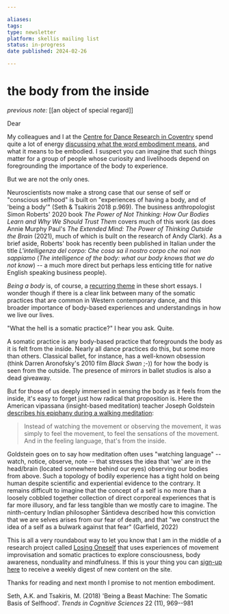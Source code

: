 ```yaml
---

aliases:
tags: 
type: newsletter
platform: skellis mailing list
status: in-progress
date published: 2024-02-26

---
```

# the body from the inside

_previous note:_ [[an object of special regard]]

Dear

My colleagues and I at the [Centre for Dance Research in Coventry](http://c-dare.co.uk/) spend quite a lot of energy [discussing what the word embodiment means](https://soundcloud.com/user-235484908/sets/inventing-embodiment), and what it means to be embodied. I suspect you can imagine that such things matter for a group of people whose curiosity and livelihoods depend on foregrounding the importance of the body to experience. 

But we are not the only ones. 

Neuroscientists now make a strong case that our sense of self or "conscious selfhood" is built on "experiences of having a body, and of 'being a body'" (Seth & Tsakiris 2018 p.969). The business anthropologist Simon Roberts' 2020 book _The Power of Not Thinking: How Our Bodies Learn and Why We Should Trust Them_ covers much of this work (as does Annie Murphy Paul's _The Extended Mind: The Power of Thinking Outside the Brain_ (2021), much of which is built on the research of Andy Clark). As a brief aside, Roberts' book has recently been published in Italian under the title _L'intelligenza del corpo: Che cosa sa il nostro corpo che noi non sappiamo_ (_The intelligence of the body: what our body knows that we do not know_) -- a much more direct but perhaps less enticing title for native English speaking business people). 

_Being a body_ is, of course, a [recurring theme](https://mailchi.mp/5c1c842181e5/an-object-of-special-regard) in these short essays. I wonder though if there is a clear link between many of the somatic practices that are common in Western contemporary dance, and this broader importance of body-based experiences and understandings in how we live our lives. 

"What the hell is a somatic practice?" I hear you ask. Quite.

A somatic practice is any body-based practice that foregrounds the body as it is felt from the inside. Nearly all dance practices do this, but some more than others. Classical ballet, for instance, has a well-known obsession (think Darren Aronofsky's 2010 film _Black Swan_ ;-)) for how the body is seen from the outside. The presence of mirrors in ballet studios is also a dead giveaway. 

But for those of us deeply immersed in sensing the body as it feels from the inside, it's easy to forget just how radical that proposition is. Here the American vipassana (insight-based meditation) teacher Joseph Goldstein [describes his epiphany during a walking meditation](https://dynamic.wakingup.com/course/C2BA6D): 

>  Instead of watching the movement or observing the movement, it was simply to feel the movement, to feel the sensations of the movement. And in the feeling language, that's from the inside. 

Goldstein goes on to say how meditation often uses "watching language" -- watch, notice, observe, note -- that stresses the idea that 'we' are in the head/brain (located somewhere behind our eyes) observing our bodies from above. Such a topology of bodily experience has a tight hold on being human despite scientific and experiential evidence to the contrary. It remains difficult to imagine that the concept of a self is no more than a loosely cobbled together collection of direct corporeal experiences that is far more illusory, and far less tangible than we mostly care to imagine. The ninth-century Indian philosopher Śāntideva described how this conviction that we are selves arises from our fear of death, and that "we construct the idea of a self as a bulwark against that fear" (Garfield, 2022)

This is all a very roundabout way to let you know that I am in the middle of a research project called [Losing Oneself](https://losingoneself.coventry.ac.uk/) that uses experiences of movement improvisation and somatic practices to explore consciousness, body awareness, nonduality and mindfulness. If this is your thing you can [sign-up here](https://losingoneself.coventry.ac.uk/subscribe/) to receive a weekly digest of new content on the site. 

Thanks for reading and next month I promise to not mention embodiment. 


Seth, A.K. and Tsakiris, M. (2018) 'Being a Beast Machine: The Somatic Basis of Selfhood'. _Trends in Cognitive Sciences_ 22 (11), 969--981